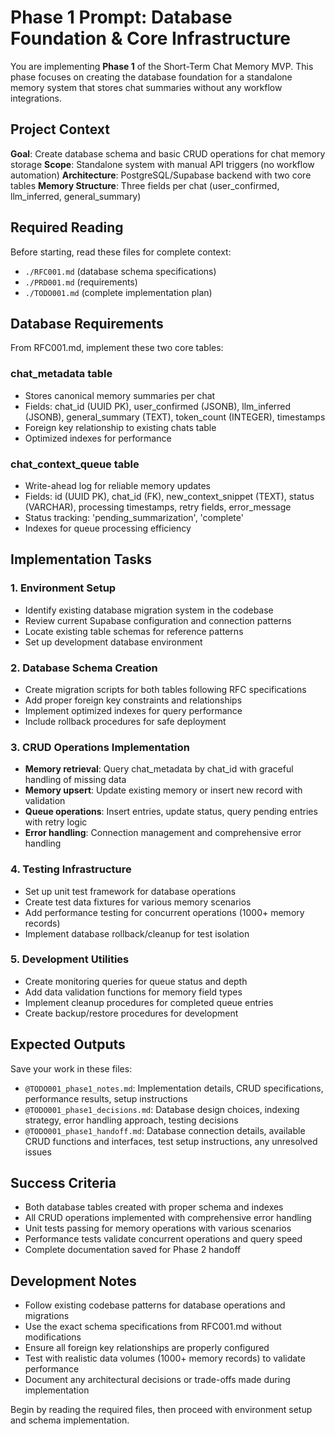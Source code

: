 # Phase 1 Prompt: Database Foundation & Core Infrastructure

You are implementing **Phase 1** of the Short-Term Chat Memory MVP. This phase focuses on creating the database foundation for a standalone memory system that stores chat summaries without any workflow integrations.

## Project Context

**Goal**: Create database schema and basic CRUD operations for chat memory storage
**Scope**: Standalone system with manual API triggers (no workflow automation)
**Architecture**: PostgreSQL/Supabase backend with two core tables
**Memory Structure**: Three fields per chat (user_confirmed, llm_inferred, general_summary)

## Required Reading

Before starting, read these files for complete context:
- `./RFC001.md` (database schema specifications)
- `./PRD001.md` (requirements)
- `./TODO001.md` (complete implementation plan)

## Database Requirements

From RFC001.md, implement these two core tables:

### chat_metadata table
- Stores canonical memory summaries per chat
- Fields: chat_id (UUID PK), user_confirmed (JSONB), llm_inferred (JSONB), general_summary (TEXT), token_count (INTEGER), timestamps
- Foreign key relationship to existing chats table
- Optimized indexes for performance

### chat_context_queue table  
- Write-ahead log for reliable memory updates
- Fields: id (UUID PK), chat_id (FK), new_context_snippet (TEXT), status (VARCHAR), processing timestamps, retry fields, error_message
- Status tracking: 'pending_summarization', 'complete'
- Indexes for queue processing efficiency

## Implementation Tasks

### 1. Environment Setup
- Identify existing database migration system in the codebase
- Review current Supabase configuration and connection patterns
- Locate existing table schemas for reference patterns
- Set up development database environment

### 2. Database Schema Creation
- Create migration scripts for both tables following RFC specifications
- Add proper foreign key constraints and relationships
- Implement optimized indexes for query performance
- Include rollback procedures for safe deployment

### 3. CRUD Operations Implementation
- **Memory retrieval**: Query chat_metadata by chat_id with graceful handling of missing data
- **Memory upsert**: Update existing memory or insert new record with validation
- **Queue operations**: Insert entries, update status, query pending entries with retry logic
- **Error handling**: Connection management and comprehensive error handling

### 4. Testing Infrastructure
- Set up unit test framework for database operations
- Create test data fixtures for various memory scenarios
- Add performance testing for concurrent operations (1000+ memory records)
- Implement database rollback/cleanup for test isolation

### 5. Development Utilities
- Create monitoring queries for queue status and depth
- Add data validation functions for memory field types  
- Implement cleanup procedures for completed queue entries
- Create backup/restore procedures for development

## Expected Outputs

Save your work in these files:
- `@TODO001_phase1_notes.md`: Implementation details, CRUD specifications, performance results, setup instructions
- `@TODO001_phase1_decisions.md`: Database design choices, indexing strategy, error handling approach, testing decisions
- `@TODO001_phase1_handoff.md`: Database connection details, available CRUD functions and interfaces, test setup instructions, any unresolved issues

## Success Criteria

- Both database tables created with proper schema and indexes
- All CRUD operations implemented with comprehensive error handling  
- Unit tests passing for memory operations with various scenarios
- Performance tests validate concurrent operations and query speed
- Complete documentation saved for Phase 2 handoff

## Development Notes

- Follow existing codebase patterns for database operations and migrations
- Use the exact schema specifications from RFC001.md without modifications
- Ensure all foreign key relationships are properly configured
- Test with realistic data volumes (1000+ memory records) to validate performance
- Document any architectural decisions or trade-offs made during implementation

Begin by reading the required files, then proceed with environment setup and schema implementation.